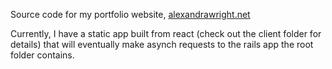 Source code for my portfolio website, [alexandrawright.net](http://www.alexandrawright.net)

Currently, I have a static app built from react (check out the client folder for details) that will eventually make asynch requests to the rails app the root folder contains.
